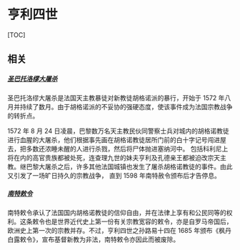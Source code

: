 # 亨利四世

[TOC]

## 相关

##### [圣巴托洛缪大屠杀](https://baike.baidu.com/item/%E5%9C%A3%E5%B7%B4%E6%89%98%E6%B4%9B%E7%BC%AA%E5%A4%A7%E5%B1%A0%E6%9D%80)

圣巴托洛缪大屠杀是法国天主教暴徒对新教徒胡格诺派的暴行，开始于 1572 年八月并持续了数月。由于胡格诺派的不妥协的强硬态度，使该事件成为法国宗教战争的转折点。

1572 年 8 月 24 日凌晨，巴黎数万名天主教民伙同警察士兵对城内的胡格诺教徒进行血腥的大屠杀，他们根据事先画在胡格诺教徒居所门前的白十字记号闯进屋去，把多数还浓睡未醒的人进行杀戮，然后将尸体抛进塞纳河中。 包括科利尼上将在内的高官贵族都被处死，连查理九世的妹夫亨利及孔德亲王都被迫改宗天主教。继巴黎大屠杀之后，许多其他法国城镇也发生了屠杀胡格诺教徒的事件。由此又引发了一场旷日持久的宗教战争， 直到 1598 年南特赦令颁布后才告停息。

##### [南特敕令](https://baike.baidu.com/item/%E5%8D%97%E7%89%B9%E6%95%95%E4%BB%A4/2208209)

南特敕令承认了法国国内胡格诺教徒的信仰自由，并在法律上享有和公民同等的权利。这条敕令也是世界近代史上第一份有关宗教宽容的敕令，亦是自罗马帝国后，欧洲史上第一次的宗教并存。不过，亨利四世之孙路易十四在 1685 年颁布《枫丹白露敕令》，宣布基督新教为非法，南特敕令亦因此而被废除。